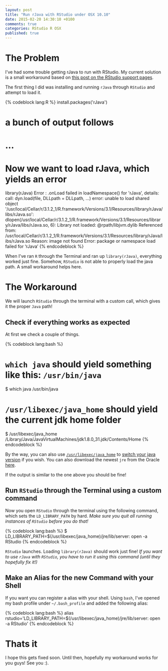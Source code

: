 ```yaml
---
layout: post
title: "Run rJava with RStudio under OSX 10.10"
date: 2015-02-20 14:30:10 +0100
comments: true
categories: RStudio R OSX
published: true
---
```


# The Problem

I've had some trouble getting rJava to run with RStudio. My current solution is a small workaround based on [this post on the RStudio support pages](https://support.rstudio.com/hc/communities/public/questions/203781666-rJava-not-loading-in-RStudio-Mac-OS-X-10-10-but-loading-in-terminal).

The first thing I did was installing and running `rJava` through `RStudio` and attempt to load it.

{% codeblock lang:R %}
install.packages('rJava')
# a bunch of output follows
# ...
# Now we want to load rJava, which yields an error
library(rJava)
Error : .onLoad failed in loadNamespace() for 'rJava', details:
  call: dyn.load(file, DLLpath = DLLpath, ...)
  error: unable to load shared object '/usr/local/Cellar/r/3.1.2_1/R.framework/Versions/3.1/Resources/library/rJava/libs/rJava.so':
  dlopen(/usr/local/Cellar/r/3.1.2_1/R.framework/Versions/3.1/Resources/library/rJava/libs/rJava.so, 6): Library not loaded: @rpath/libjvm.dylib
  Referenced from: /usr/local/Cellar/r/3.1.2_1/R.framework/Versions/3.1/Resources/library/rJava/libs/rJava.so
  Reason: image not found
Error: package or namespace load failed for ‘rJava’
{% endcodeblock %}

When I've ran `R` through the Terminal and ran up `library(rJava)`, everything worked just fine. Somehow, `RStudio` is not able to properly load the java path. A small workaround helps here.

# The Workaround

We will launch `RStudio` through the terminal with a custom call, which gives it the proper `Java` path!

## Check if everything works as expected

At first we check a couple of things.

{% codeblock lang:bash %}
# `which java` should yield something like this: `/usr/bin/java`
$ which java
/usr/bin/java
# `/usr/libexec/java_home` should yield the current jdk home folder
$ /usr/libexec/java_home
/Library/Java/JavaVirtualMachines/jdk1.8.0_31.jdk/Contents/Home
{% endcodeblock %}

By the way, you can also use [`/usr/libexec/java_home`](https://stackoverflow.com/questions/21964709/how-to-change-default-java-version) to [switch your java version](https://stackoverflow.com/questions/21964709/how-to-change-default-java-version) if you wish. You can also download the newest `jre` from the Oracle [here](http://www.oracle.com/technetwork/java/javase/downloads/jdk8-downloads-2133151.html).

If the output is similar to the one above you should be fine!

## Run `RStudio` through the Terminal using a custom command

Now you open `RStudio` through the terminal using the following command, which sets the `LD_LIBRARY_PATH` by hard. *Make sure you quit all running instances of `RStudio` before you do that!*

{% codeblock lang:bash %}
$ LD_LIBRARY_PATH=$(/usr/libexec/java_home)/jre/lib/server: open -a RStudio
{% endcodeblock %}

`RStudio` launches. Loading `library(rJava)` should work just fine! *If you want to use `rJava` with `RStudio`, you have to run it using this command (until they hopefully fix it!)*

## Make an Alias for the new Command with your Shell

If you want you can register a alias with your shell. Using `bash`, I've opened my bash profile under `~/.bash_profile` and added the following alias:

{% codeblock lang:bash %}
alias rstudio='LD_LIBRARY_PATH=$(/usr/libexec/java_home)/jre/lib/server: open -a RStudio'
{% endcodeblock %}

# Thats it
I hope this gets fixed soon. Until then, hopefully my workaround works for you guys! See you :).
